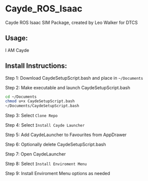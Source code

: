 # Cayde_ROS_Isaac
Cayde ROS Isaac SIM Package, created by Leo Walker for DTCS

## Usage:

I AM Cayde

## Install Instructions:

Step 1: Download CaydeSetupScript.bash and place in ```~/Documents```

Step 2: Make executable and launch CaydeSetupScript.bash
```bash
cd ~/Documents
chmod u+x CaydeSetupScript.bash
~/Documents/CaydeSetupScript.bash
```

Step 3: Select ```Clone Repo```

Step 4: Select ```Install Cayde Launcher```

Step 5: Add CaydeLauncher to Favourites from AppDrawer

Step 6: Optionally delete CaydeSetupScript.bash

Step 7: Open CaydeLauncher

Step 8: Select ```Install Enviroment Menu```

Step 9: Install Enviroment Menu options as needed




